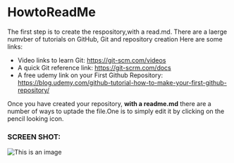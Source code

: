 # HowtoReadMe
The first step is to create the respository,with a read.md. There are a laerge numvber of tutorials on GitHub, Git and repository creation 
Here are some links:

* Video links to learn Git: https://git-scm.com/videos
* A quick Git reference link: https://git-scrm.com/docs
* A free udemy link on your First Github Repository: https://blog.udemy.com/github-tutorial-how-to-make-your-first-github-repository/

Once you have created your  repository, **with a readme.md** there are a number of ways to uptade the file.One is to simply  edit it by clicking on the pencil looking icon.
### SCREEN SHOT: 
![This is an image](https://myoctocat.com/assets/images/base-octocat.svg)